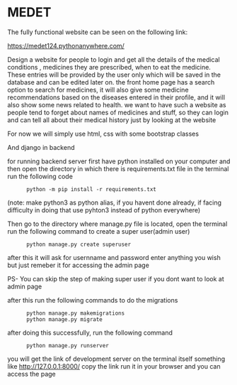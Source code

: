 # MEDET

The fully functional website can be seen on the following link:

https://medet124.pythonanywhere.com/

Design a website for people to login and get all the details of the medical conditions , medicines they are prescribed, when to eat the medicine. These entries will be provided by the user only which will be saved in the database and can be edited later on. the front home page has a search option to search for medicines, it will also give some medicine recommendations based on the diseases entered in their profile, and it will also show some news related to health. we want to have such a website as people tend to forget about names of medicines and stuff, so they can login and can tell all about their medical history just by looking at the website


For now we will simply use html, css with some bootstrap classes

And django in backend

for running backend server
first have python installed on your computer and then open the directory in which there is requirements.txt file
in the terminal run the following code

          python -m pip install -r requirements.txt
         
(note: make python3 as python alias, if you havent done already, if facing difficulty in doing that use pyhton3 instead of python everywhere)
          
Then go to the directory where manage.py file is located,
open the terminal run the following command to create a super user(admin user)

          python manage.py create superuser


after this it will ask for usernname and password enter anything you wish but just remeber it for accessing the admin page

PS- You can skip the step of making super user if you dont want to look at admin page

after this run the following commands to do the migrations

          python manage.py makemigrations
          python manage.py migrate
          
after doing this successfully,
run the following command

          python manage.py runserver
          
you will get the link of development server on the terminal itself  something like  http://127.0.0.1:8000/
copy the link run it in your browser and you can access the page
